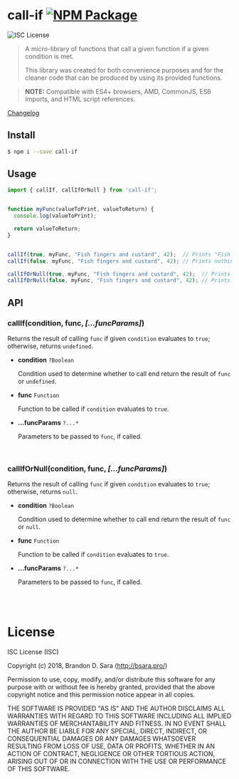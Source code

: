 # call-if [![NPM Package](https://img.shields.io/npm/v/call-if.svg?style=flat-square)][npm]

![ISC License](https://img.shields.io/badge/license-ISC-blue.svg?style=flat-square)

> A micro-library of functions that call a given function if a given condition is met.
>
> This library was created for both convenience purposes and for the cleaner code that
> can be produced by using its provided functions.

> **NOTE:** Compatible with ES4+ browsers, AMD, CommonJS, ES6 Imports, and HTML
> script references.

[Changelog](https://github.com/bsara/call-if/blob/master/CHANGELOG.md)



## Install

```bash
$ npm i --save call-if
```


## Usage

```js
import { callIf, callIfOrNull } from 'call-if';


function myFunc(valueToPrint, valueToReturn) {
  console.log(valueToPrint);

  return valueToReturn;
}


callIf(true, myFunc, "Fish fingers and custard", 42);  // Prints "Fish fingers and custard" & returns 42
callIf(false, myFunc, "Fish fingers and custard", 42); // Prints nothing and returns `undefined`

callIfOrNull(true, myFunc, "Fish fingers and custard", 42);  // Prints "Fish fingers and custard" & returns 42
callIfOrNull(false, myFunc, "Fish fingers and custard", 42); // Prints nothing and returns `null`

```


## API

### callIf(condition, func, *[...funcParams]*)

Returns the result of calling `func` if given `condition` evaluates to `true`; otherwise,
returns `undefined`.

- **condition** `?Boolean`

  Condition used to determine whether to call end return the result of `func` or `undefined`.

- **func** `Function`

  Function to be called if `condition` evaluates to `true`.

- **...funcParams** `?...*`

  Parameters to be passed to `func`, if called.


<br/>


### callIfOrNull(condition, func, *[...funcParams]*)

Returns the result of calling `func` if given `condition` evaluates to `true`; otherwise,
returns `null`.

- **condition** `?Boolean`

  Condition used to determine whether to call end return the result of `func` or `null`.

- **func** `Function`

  Function to be called if `condition` evaluates to `true`.

- **...funcParams** `?...*`

  Parameters to be passed to `func`, if called.


<br/>
<br/>


# License

ISC License (ISC)

Copyright (c) 2018, Brandon D. Sara (http://bsara.pro/)

Permission to use, copy, modify, and/or distribute this software for any
purpose with or without fee is hereby granted, provided that the above
copyright notice and this permission notice appear in all copies.

THE SOFTWARE IS PROVIDED "AS IS" AND THE AUTHOR DISCLAIMS ALL WARRANTIES WITH
REGARD TO THIS SOFTWARE INCLUDING ALL IMPLIED WARRANTIES OF MERCHANTABILITY
AND FITNESS. IN NO EVENT SHALL THE AUTHOR BE LIABLE FOR ANY SPECIAL, DIRECT,
INDIRECT, OR CONSEQUENTIAL DAMAGES OR ANY DAMAGES WHATSOEVER RESULTING FROM
LOSS OF USE, DATA OR PROFITS, WHETHER IN AN ACTION OF CONTRACT, NEGLIGENCE OR
OTHER TORTIOUS ACTION, ARISING OUT OF OR IN CONNECTION WITH THE USE OR
PERFORMANCE OF THIS SOFTWARE.



[license]: https://github.com/bsara/call-if/blob/master/LICENSE "License"
[npm]:     https://www.npmjs.com/package/call-if                "NPM Package: call-if"

